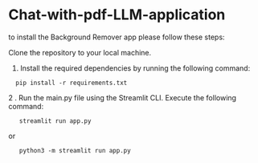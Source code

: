 # Chat-with-pdf-LLM-application
to install the Background Remover app
please follow these steps:

Clone the repository to your local machine.

1. Install the required dependencies by running the following command:

 ```
   pip install -r requirements.txt
   ```

2 . Run the main.py file using the Streamlit CLI. Execute the following command:

```
   streamlit run app.py
   ```
   or

```
   python3 -m streamlit run app.py
   ```
